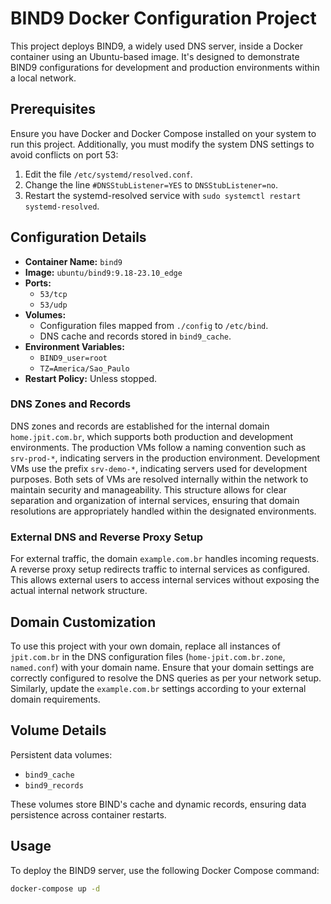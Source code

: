# BIND9 Docker Configuration Project

This project deploys BIND9, a widely used DNS server, inside a Docker container using an Ubuntu-based image. It's designed to demonstrate BIND9 configurations for development and production environments within a local network.

## Prerequisites

Ensure you have Docker and Docker Compose installed on your system to run this project. Additionally, you must modify the system DNS settings to avoid conflicts on port 53:

1. Edit the file `/etc/systemd/resolved.conf`.
2. Change the line `#DNSStubListener=YES` to `DNSStubListener=no`.
3. Restart the systemd-resolved service with `sudo systemctl restart systemd-resolved`.

## Configuration Details

- **Container Name:** `bind9`
- **Image:** `ubuntu/bind9:9.18-23.10_edge`
- **Ports:**
  - `53/tcp`
  - `53/udp`
- **Volumes:**
  - Configuration files mapped from `./config` to `/etc/bind`.
  - DNS cache and records stored in `bind9_cache`.
- **Environment Variables:**
  - `BIND9_user=root`
  - `TZ=America/Sao_Paulo`
- **Restart Policy:** Unless stopped.

### DNS Zones and Records

DNS zones and records are established for the internal domain `home.jpit.com.br`, which supports both production and development environments. The production VMs follow a naming convention such as `srv-prod-*`, indicating servers in the production environment. Development VMs use the prefix `srv-demo-*`, indicating servers used for development purposes. Both sets of VMs are resolved internally within the network to maintain security and manageability. This structure allows for clear separation and organization of internal services, ensuring that domain resolutions are appropriately handled within the designated environments.


### External DNS and Reverse Proxy Setup

For external traffic, the domain `example.com.br` handles incoming requests. A reverse proxy setup redirects traffic to internal services as configured. This allows external users to access internal services without exposing the actual internal network structure.

## Domain Customization

To use this project with your own domain, replace all instances of `jpit.com.br` in the DNS configuration files (`home-jpit.com.br.zone`, `named.conf`) with your domain name. Ensure that your domain settings are correctly configured to resolve the DNS queries as per your network setup. Similarly, update the `example.com.br` settings according to your external domain requirements.
## Volume Details

Persistent data volumes:
- `bind9_cache`
- `bind9_records`

These volumes store BIND's cache and dynamic records, ensuring data persistence across container restarts.

## Usage

To deploy the BIND9 server, use the following Docker Compose command:

```bash
docker-compose up -d
